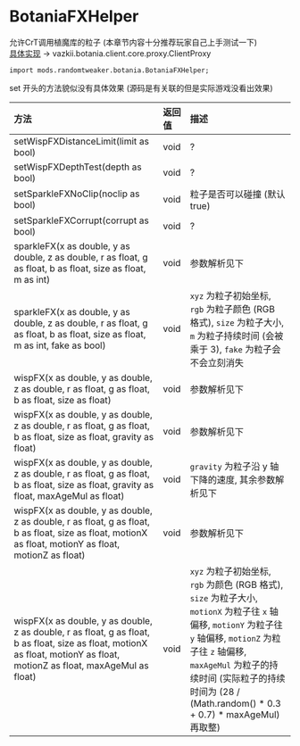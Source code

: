 # BotaniaFXHelper

允许CrT调用植魔库的粒子 (本章节内容十分推荐玩家自己上手测试一下)<br />
[具体实现](https://github.com/Vazkii/Botania/tree/1.12-final) ->
vazkii.botania.client.core.proxy.ClientProxy

```zenscript
import mods.randomtweaker.botania.BotaniaFXHelper;
```

set 开头的方法貌似没有具体效果 (源码是有关联的但是实际游戏没看出效果)

| 方法 | 返回值 | 描述 |
|:---- | :--- | :---- |
| setWispFXDistanceLimit(limit as bool) | void | ? |
| setWispFXDepthTest(depth as bool) | void | ? |
| setSparkleFXNoClip(noclip as bool) | void | 粒子是否可以碰撞 (默认 true) |
| setSparkleFXCorrupt(corrupt as bool) | void | ? |
| sparkleFX(x as double, y as double, z as double, r as float, g as float, b as float, size as float, m as int) | void | 参数解析见下 |
| sparkleFX(x as double, y as double, z as double, r as float, g as float, b as float, size as float, m as int, fake as bool) | void | `xyz` 为粒子初始坐标, `rgb` 为粒子颜色 (RGB 格式), `size` 为粒子大小, `m` 为粒子持续时间 (会被乘于 3), `fake` 为粒子会不会立刻消失 |
| wispFX(x as double, y as double, z as double, r as float, g as float, b as float, size as float) | void | 参数解析见下 |
| wispFX(x as double, y as double, z as double, r as float, g as float, b as float, size as float, gravity as float) | void | 参数解析见下 |
| wispFX(x as double, y as double, z as double, r as float, g as float, b as float, size as float, gravity as float, maxAgeMul as float) | void | `gravity` 为粒子沿 y 轴下降的速度, 其余参数解析见下 |
| wispFX(x as double, y as double, z as double, r as float, g as float, b as float, size as float, motionX as float, motionY as float, motionZ as float) | void | 参数解析见下 |
| wispFX(x as double, y as double, z as double, r as float, g as float, b as float, size as float, motionX as float, motionY as float, motionZ as float, maxAgeMul as float) | void | `xyz` 为粒子初始坐标, `rgb` 为颜色 (RGB 格式), `size` 为粒子大小, `motionX` 为粒子往 `x` 轴偏移, `motionY` 为粒子往 `y` 轴偏移, `motionZ` 为粒子往 `z` 轴偏移, `maxAgeMul` 为粒子的持续时间 (实际粒子的持续时间为 (28 / (Math.random() * 0.3 + 0.7) * maxAgeMul) 再取整) |